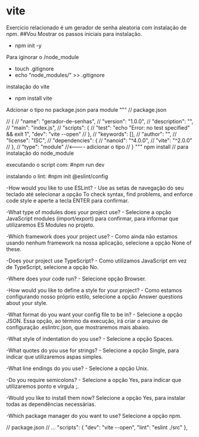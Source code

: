 # vite
Exercicio relacionado é um gerador de senha aleatoria com instalação de npm.
##Vou Mostrar os passos iniciais para instalação.

- npm init -y

Para iginorar o /node_module
- touch .gitignore
- echo "node_modules/" >> .gitignore

instalação do vite
- npm install vite

Adcionar o tipo no package.json para module
"""
// package.json

// {
//   "name": "gerador-de-senhas",
//   "version": "1.0.0",
//   "description": "",
//   "main": "index.js",
//   "scripts": {
//     "test": "echo \"Error: no test specified\" && exit 1",
       "dev": "vite --open"
//   },
//   "keywords": [],
//   "author": "",
//   "license": "ISC",
//   "dependencies": {
//     "nanoid": "^4.0.0",
//     "vite": "^2.0.0"
//   },
//   "type": "module"    //<---- adicionar o tipo
// }
"""
npm install // para instalação do node_module

executando o script com:
#npm run dev

instalando o lint:
#npm init @eslint/config

-How would you like to use ESLint? - Use as setas de navegação do seu teclado até selecionar a opção To check syntax, find problems, and enforce code style e aperte a tecla ENTER para confirmar.

-What type of modules does your project use? - Selecione a opção JavaScript modules (import/export) para confirmar, para informar que utilizaremos ES Modules no projeto.

-Which framework does your project use? - Como ainda não estamos usando nenhum framework na nossa aplicação, selecione a opção None of these.

-Does your project use TypeScript? - Como utilizamos JavaScript em vez de TypeScript, selecione a opção No.

-Where does your code run? - Selecione opção Browser.

-How would you like to define a style for your project? - Como estamos configurando nosso próprio estilo, selecione a opção Answer questions about your style.

-What format do you want your config file to be in? - Selecione a opção JSON. Essa opção, ao término da execução, irá criar o arquivo de configuração .eslintrc.json, que mostraremos mais abaixo.

-What style of indentation do you use? - Selecione a opção Spaces.

-What quotes do you use for strings? - Selecione a opção Single, para indicar que utilizaremos aspas simples.

-What line endings do you use? - Selecione a opção Unix.

-Do you require semicolons? - Selecione a opção Yes, para indicar que utilizaremos ponto e vírgula ;.

-Would you like to install them now? Selecione a opção Yes, para instalar todas as dependências necessárias.

-Which package manager do you want to use? Selecione a opção npm.

// package.json
// ...
  "scripts": {
    "dev": "vite --open",
    "lint": "eslint ./src"
  },
